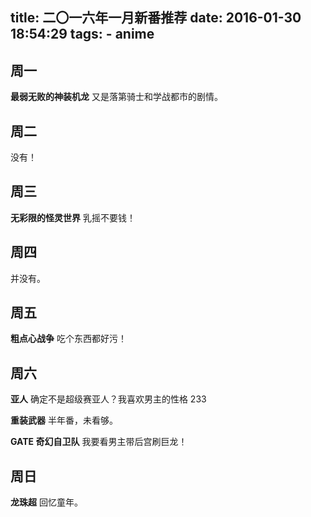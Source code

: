 title: 二〇一六年一月新番推荐
date: 2016-01-30 18:54:29
tags:
	- anime
---

## 周一

**最弱无败的神装机龙** 又是落第骑士和学战都市的剧情。

## 周二

没有！

## 周三

**无彩限的怪灵世界** 乳摇不要钱！

## 周四

并没有。

## 周五

**粗点心战争** 吃个东西都好污！

## 周六

**亚人** 确定不是超级赛亚人？我喜欢男主的性格 233

**重装武器** 半年番，未看够。

**GATE 奇幻自卫队** 我要看男主带后宫刷巨龙！

## 周日

**龙珠超** 回忆童年。
